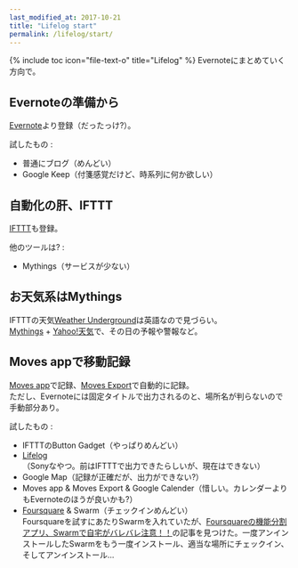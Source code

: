 ```yaml
---
last_modified_at: 2017-10-21
title: "Lifelog start"
permalink: /lifelog/start/
---
```

{% include toc icon="file-text-o" title="Lifelog" %}
Evernoteにまとめていく方向で。

## Evernoteの準備から
[Evernote](https://evernote.com/intl/jp/)より登録（だったっけ?）。  

試したもの :
+ 普通にブログ（めんどい）
+ Google Keep（付箋感覚だけど、時系列に何か欲しい）

## 自動化の肝、IFTTT
[IFTTT](https://ifttt.com)も登録。  

他のツールは? :
+ Mythings（サービスが少ない）

## お天気系はMythings
IFTTTの天気[Weather Underground](https://www.wunderground.com/)は英語なので見づらい。  
[Mythings](https://mythings.yahoo.co.jp/) + [Yahoo!天気](https://weather.yahoo.co.jp/weather/)で、その日の予報や警報など。  

## Moves appで移動記録
[Moves app](http://www.moves-app.com/)で記録、[Moves Export](http://www.moves-export.com/)で自動的に記録。  
ただし、Evernoteには固定タイトルで出力されるのと、場所名が判らないので手動部分あり。  

試したもの :
+ IFTTTのButton Gadget（やっぱりめんどい）
+ [Lifelog](http://www.sonymobile.co.jp/myxperia/app/lifelog/)（Sonyなやつ。前はIFTTTで出力できたらしいが、現在はできない）
+ Google Map（記録が正確だが、出力ができない?）
+ Moves app & Moves Export & Google Calender（惜しい。カレンダーよりもEvernoteのほうが良いかも?）
+ [Foursquare](https://ja.foursquare.com/) & Swarm（チェックインめんどい）  
Foursquareを試すにあたりSwarmを入れていたが、[Foursquareの機能分割アプリ、Swarmで自宅がバレバレ注意！！](http://ch.nicovideo.jp/mochim9/blomaga/ar582615)の記事を見つけた。一度アンインストールしたSwarmをもう一度インストール、適当な場所にチェックイン、そしてアンインストール…
